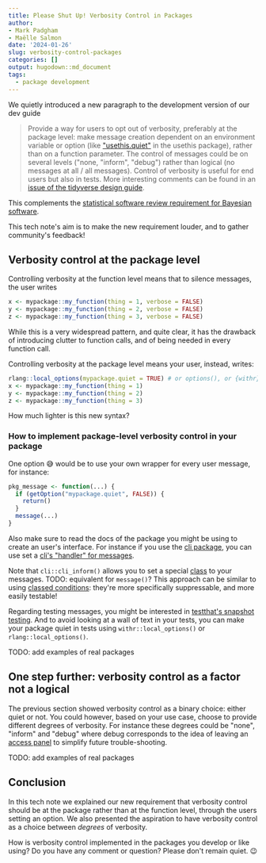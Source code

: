 ```yaml
---
title: Please Shut Up! Verbosity Control in Packages
author: 
- Mark Padgham
- Maëlle Salmon
date: '2024-01-26'
slug: verbosity-control-packages
categories: []
output: hugodown::md_document
tags:
  - package development
---
```




We quietly introduced a new paragraph to the development version of our dev guide

> Provide a way for users to opt out of verbosity, preferably at the package level: make message creation dependent on an environment variable or option (like ["usethis.quiet"](https://usethis.r-lib.org/reference/ui.html?q=usethis.quiet#silencing-output) in the usethis package), rather than on a function parameter. The control of messages could be on several levels ("none, "inform", "debug") rather than logical (no messages at all / all messages). Control of verbosity is useful for end users but also in tests. More interesting comments can be found in an [issue of the tidyverse design guide](https://github.com/tidyverse/design/issues/42). 

This complements the [statistical software review requirement for Bayesian software](https://stats-devguide.ropensci.org/standards.html#output-verbosity).

This tech note's aim is to make the new requirement louder, and to gather community's feedback!

## Verbosity control at the package level

Controlling verbosity at the function level means that to silence messages, the user writes


```r
x <- mypackage::my_function(thing = 1, verbose = FALSE)
y <- mypackage::my_function(thing = 2, verbose = FALSE)
z <- mypackage::my_function(thing = 3, verbose = FALSE)
```

While this is a very widespread pattern, and quite clear, it has the drawback of introducing clutter to function calls, and of being needed in every function call.

Controlling verbosity at the package level means your user, instead, writes:


```r
rlang::local_options(mypackage.quiet = TRUE) # or options(), or {withr}
x <- mypackage::my_function(thing = 1)
y <- mypackage::my_function(thing = 2)
z <- mypackage::my_function(thing = 3)
```

How much lighter is this new syntax?

### How to implement package-level verbosity control in your package

One option :sweat_smile: would be to use your own wrapper for every user message, for instance:


```r
pkg_message <- function(...) {
  if (getOption("mypackage.quiet", FALSE)) {
    return()
  }
  message(...)
}
```

Also make sure to read the docs of the package you might be using to create an user's interface.
For instance if you use the [cli package](https://blog.r-hub.io/2023/11/30/cliff-notes-about-cli/#how-to-make-cli-quiet-or-not), you can use set a [cli's "handler" for messages](https://cli.r-lib.org/articles/semantic-cli.html#cli-messages).

Note that `cli::cli_inform()` allows you to set a special [class](https://cli.r-lib.org/reference/cli_abort.html) to your messages.
TODO: equivalent for `message()`?
This approach can be similar to using [classed conditions](https://www.mm218.dev/posts/2023-11-07-classed-errors/): they're more specifically suppressable, and more easily testable! 

Regarding testing messages, you might be interested in [testthat's snapshot testing](https://testthat.r-lib.org/articles/snapshotting.html).
And to avoid looking at a wall of text in your tests, you can make your package quiet in tests using `withr::local_options()` or `rlang::local_options()`.

TODO: add examples of real packages

## One step further: verbosity control as a factor not a logical

The previous section showed verbosity control as a binary choice: either quiet or not.
You could however, based on your use case, choose to provide different degrees of verbosity.
For instance these degrees could be "none", "inform" and "debug" where debug corresponds to the idea of leaving an [access panel](https://speakerdeck.com/jennybc/object-of-type-closure-is-not-subsettable?slide=77) to simplify future trouble-shooting.

TODO: add examples of real packages

## Conclusion

In this tech note we explained our new requirement that verbosity control should be at the package rather than at the function level, through the users setting an option.
We also presented the aspiration to have verbosity control as a choice between _degrees_ of verbosity.

How is verbosity control implemented in the packages you develop or like using?
Do you have any comment or question? 
Please don't remain quiet. :wink:
